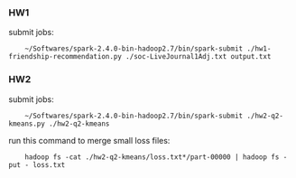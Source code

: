 ### HW1
submit jobs:
```
    ~/Softwares/spark-2.4.0-bin-hadoop2.7/bin/spark-submit ./hw1-friendship-recommendation.py ./soc-LiveJournal1Adj.txt output.txt
```

### HW2
submit jobs:
```
    ~/Softwares/spark-2.4.0-bin-hadoop2.7/bin/spark-submit ./hw2-q2-kmeans.py ./hw2-q2-kmeans
```

run this command to merge small loss files:
```
    hadoop fs -cat ./hw2-q2-kmeans/loss.txt*/part-00000 | hadoop fs -put - loss.txt
```